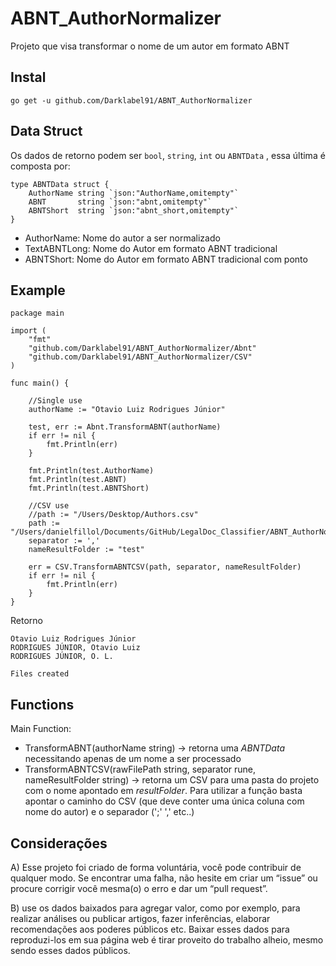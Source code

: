 # ABNT_AuthorNormalizer
Projeto que visa transformar o nome de um autor em formato ABNT

## Instal
``` go get -u github.com/Darklabel91/ABNT_AuthorNormalizer ```

## Data Struct
Os dados de retorno podem ser ```bool```, ```string```, ```int``` ou ```ABNTData``` , essa última é composta por:

``` 
type ABNTData struct {
	AuthorName string `json:"AuthorName,omitempty"`
	ABNT       string `json:"abnt,omitempty"`
	ABNTShort  string `json:"abnt_short,omitempty"`
}
```

- AuthorName: Nome do autor a ser normalizado
- TextABNTLong: Nome do Autor em formato ABNT tradicional
- ABNTShort: Nome do Autor em formato ABNT tradicional com ponto 

## Example

``` 
package main

import (
	"fmt"
	"github.com/Darklabel91/ABNT_AuthorNormalizer/Abnt"
	"github.com/Darklabel91/ABNT_AuthorNormalizer/CSV"
)

func main() {

	//Single use
	authorName := "Otavio Luiz Rodrigues Júnior"

	test, err := Abnt.TransformABNT(authorName)
	if err != nil {
		fmt.Println(err)
	}

	fmt.Println(test.AuthorName)
	fmt.Println(test.ABNT)
	fmt.Println(test.ABNTShort)

	//CSV use
	//path := "/Users/Desktop/Authors.csv"
	path := "/Users/danielfillol/Documents/GitHub/LegalDoc_Classifier/ABNT_AuthorNormalizer/CSV/authors.csv"
	separator := ','
	nameResultFolder := "test"

	err = CSV.TransformABNTCSV(path, separator, nameResultFolder)
	if err != nil {
		fmt.Println(err)
	}
}
 ```
Retorno
``` 
Otavio Luiz Rodrigues Júnior
RODRIGUES JÚNIOR, Otavio Luiz
RODRIGUES JÚNIOR, O. L.

Files created

 ```

## Functions

Main Function:
- TransformABNT(authorName string) -> retorna uma *ABNTData* necessitando apenas de um nome a ser processado
- TransformABNTCSV(rawFilePath string, separator rune, nameResultFolder string) -> retorna um CSV para uma pasta do projeto com o nome apontado em *resultFolder*. Para utilizar a função basta apontar o caminho do CSV (que deve conter uma única coluna com nome do autor) e o separador (';' ',' etc..)


## Considerações
A) Esse projeto foi criado de forma voluntária, você pode contribuir de qualquer modo. Se encontrar uma falha, não hesite em criar um “issue” ou  procure corrigir você mesma(o) o erro e dar um “pull request”.

B) use os dados baixados para agregar valor, como por exemplo, para realizar análises ou publicar artigos, fazer inferências, elaborar recomendações aos poderes públicos etc. Baixar esses dados para reproduzi-los em sua página web é tirar proveito do trabalho alheio, mesmo sendo esses dados públicos.
